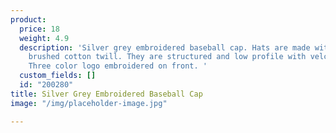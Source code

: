 ```yaml
---
product:
  price: 18
  weight: 4.9
  description: 'Silver grey embroidered baseball cap. Hats are made with high quality
    brushed cotton twill. They are structured and low profile with velcro closure.
    Three color logo embroidered on front. '
  custom_fields: []
  id: "200280"
title: Silver Grey Embroidered Baseball Cap
image: "/img/placeholder-image.jpg"

---
```


